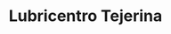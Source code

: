 ---
title: "Lubricentro Tejerina"
url: /el-alto/lubricentro-tejerina/
shop: reparación de automóviles
---